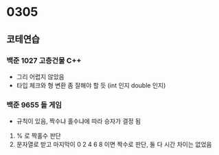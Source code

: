 # 0305

## 코테연습
### 백준 1027 고층건물 C++
- 그리 어렵지 않았음
- 타입 체크와 형 변환 좀 잘해야 할 듯 (int 인지 double 인지)

### 백준 9655 돌 게임
- 규칙이 있음, 짝수냐 홀수냐에 따라 승자가 결정 됨
1. % 로 짝홀수 판단
2. 문자열로 받고 마지막이 0 2 4 6 8 이면 짝수로 판단, 둘 다 시간 차이는 없었음
